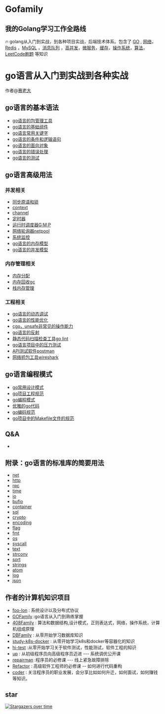 # Gofamily
## 我的Golang学习工作全路线

🔥 golang从入门到实战，到各种项目实战，后端技术体系。包含了 [GO](#go语言的基本语法) , [网络](#作者的计算机知识项目)，[Redis](#作者的计算机知识项目) ，[MySQL](#作者的计算机知识项目) ，[消息队列](#作者的计算机知识项目) ，[高并发](#作者的计算机知识项目)，[微服务](#作者的计算机知识项目)，[缓存](#作者的计算机知识项目)，[操作系统](#作者的计算机知识项目)，[算法](#作者的计算机知识项目)，[LeetCode刷题](#作者的计算机知识项目) 等知识

# go语言从入门到实战到各种实战

作者@[赛老大](https://github.com/sailaoda/sailaoda)

## go语言的基本语法



- [go语言的包管理工具](./1/gomod.md)
- [go语言的基础组件](./1/int.md)
- [go语言常用关键字](./1/for.md)
- [go语言的条件和逻辑语句](./1/if.md)
- [go语言的面向对象](./1/oop.md)
- [go语言的错误处理](./1/error.md)
- [go语言的测试](./1/testing.md)
## go语言高级用法
### 并发相关
- [同步原语和锁](./2/mutex.md)
- [context](./2/context.md)
- [channel](./2/channel.md)
- [定时器](./2/timer.md)
- [运行时调度器G:M:P](./2/gmp.md)      
- [网络轮询器netpool](./2/netpool.md)
- [系统监控](./2/system-control.md)
- [go语言的内存模型](./2/happens-before.md)
- [go语言的并发模型](./2/csp.md)
### 内存管理相关
- [内存分配](./2/tcmolloc.md)
- [内存回收gc](./2/gc.md)  
- [栈内存管理](./2/stack-mem.md)
### 工程相关
- [go语言的动态调试](./2/d-debug.md)
- [go语言的性能优化](./2/better.md)
- [cgo，unsafe非常见的操作能力](./2/cgo.md)
- [go语言的反射](./2/reflect.md)
- [静态代码扫描检查工具go lint](./2/golint.md)
- [go语言项目中的压力测试](./2/hey.md)
- [API测试软件postman](./2/postman.md)
- [网络抓包工具wireshark](./2/wireshark.md)
## go语言编程模式
- [go常用设计模式](./3/goPatterns.md)
- [go项目工程规范](./3/goSubjectSpecification.md)
- [go编程模式](./3/codeSpecification.md)
- [优雅的go代码](./3/beautifulGo.md)
- [go编码规范](./3/goProgrammingSpecification.md)
- [go项目中的Makefile文件的规范](./3/makeFileSpecificaion.md)
## Q&A
- 
## 附录：go语言的标准库的简要用法
- [net](./5/net.md)
- [http](./5/http.md)
- [rpc](./5/rpc.md)
- [time](./5/time.md)
- [io](./5/io.md)
- [bufio](./5/bufio.md)
- [container](./5/container.md)
- [sql](./5/sql.md)
- [crypto](./5/crypto.md)
- [encoding](./5/encoding.md)
- [flag](./5/flag.md)
- [fmt](./5/fmt.md)
- [os](./5/os.md)
- [syscall](./5/syscall.md)
- [text](./5/text.md)
- [strconv](./5/strconv.md)
- [sort](./5/sort.md)
- [strings](./5/strings.md)
- [atom](./5/atom.md)
- [log](./5/log.md)
- [json](./5/json.md)
## 作者的计算机知识项目
- [foo-lon](https://github.com/shgopher/foo-lon) : 系统设计以及分布式协议
- [GOFamily](https://github.com/shgopher/GOFamily) :go语言从入门到熟练掌握 
- [408Family](https://github.com/shgopher/408Family) : 算法和数据结构,设计模式，正则表达式，网络，操作系统，计算机组成原理
- [DBFamily](https://github.com/shgopher/DBFamily) : 从零开始学习数据库知识
- [study-k8s-docker](https://github.com/shgopher/study-k8s-docker) : 从零开始学习k8s和docker等容器化的知识
- [hi-test](https://github.com/shgopher/hi-test) :从零开始学习关于软件测试，性能测试，软件工程的知识
- [up](https://github.com/shgopher/up) : 从初级程序员向高级程序员迈进 --- 系统调优公开课
- [repairman](https://github.com/shgopher/repairman) :程序员的必修课 --- 线上紧急故障排除
- [Refactor](https://github.com/shgopher/refactor) : 高级软件工程师的必修课 -- 如何进行代码重构
- [coder](https://github.com/shgopher/coder) : 关注程序员的职业发展，会分享比如如何升迁，如何面试，如何赚钱等知识。

    

## star

[![Stargazers over time](https://starchart.cc/sailaoda/Gofamily.svg)](https://starchart.cc/sailaoda/Gofamily)

